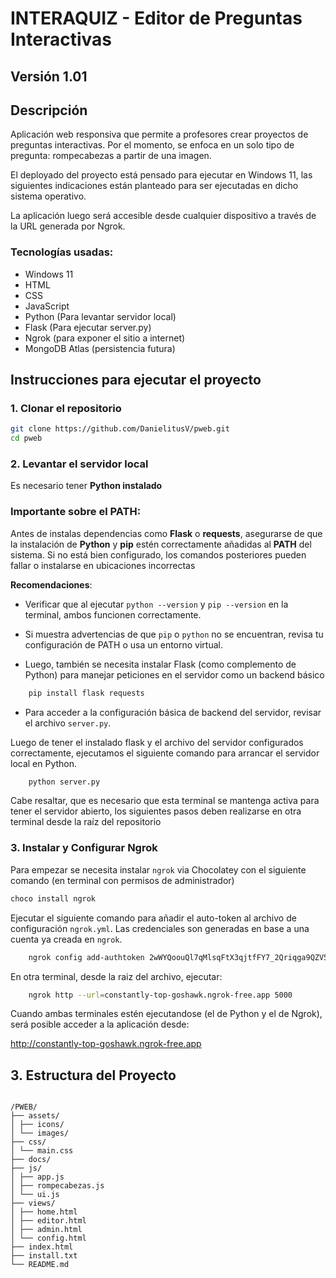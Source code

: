 # INTERAQUIZ - Editor de Preguntas Interactivas

## Versión 1.01

## Descripción
Aplicación web responsiva que permite a profesores crear proyectos de preguntas interactivas. Por el momento, se enfoca en un solo tipo de pregunta: rompecabezas a partir de una imagen.

El deployado del proyecto está pensado para ejecutar en Windows 11, las siguientes indicaciones están planteado para ser ejecutadas en dicho sistema operativo. 

La aplicación luego será accesible desde cualquier dispositivo a través de la URL generada por Ngrok.

### Tecnologías usadas:
- Windows 11
- HTML
- CSS
- JavaScript
- Python (Para levantar servidor local)
- Flask (Para ejecutar server.py)
- Ngrok (para exponer el sitio a internet)
- MongoDB Atlas (persistencia futura)

## Instrucciones para ejecutar el proyecto

### 1. Clonar el repositorio
```bash
git clone https://github.com/DanielitusV/pweb.git
cd pweb
```

### 2. Levantar el servidor local
Es necesario tener **Python instalado** 

### Importante sobre el PATH:
Antes de instalas dependencias como **Flask** o **requests**, asegurarse de que la instalación de **Python** y **pip** estén correctamente añadidas al **PATH** del sistema. Si no está bien configurado, los comandos posteriores pueden fallar o instalarse en ubicaciones incorrectas

**Recomendaciones**:
- Verificar que al ejecutar `python --version` y `pip --version` en la terminal, ambos funcionen correctamente.
- Si muestra advertencias de que `pip` o `python` no se encuentran, revisa tu configuración de PATH o usa un entorno virtual.

- Luego, también se necesita instalar Flask (como complemento de Python) para manejar peticiones en el servidor como un backend básico

```bash
    pip install flask requests
```
- Para acceder a la configuración básica de backend del servidor, revisar el archivo `server.py`.

Luego de tener el instalado flask y el archivo del servidor configurados correctamente, ejecutamos el siguiente comando para arrancar el servidor local en Python.

```bash
    python server.py
```

Cabe resaltar, que es necesario que esta terminal se mantenga activa para tener el servidor abierto, los siguientes pasos deben realizarse en otra terminal desde la raíz del repositorio

### 3. Instalar y Configurar Ngrok

Para empezar se necesita instalar `ngrok` via Chocolatey con el siguiente comando (en terminal con permisos de administrador)

```bash
choco install ngrok
```

Ejecutar el siguiente comando para añadir el auto-token al archivo de configuración `ngrok.yml`. Las credenciales son generadas en base a una cuenta ya creada en `ngrok`.

```bash
    ngrok config add-authtoken 2wWYQoouQl7qMlsqFtX3qjtfFY7_2Qriqga9QZV5m2xm9zToJ
```


En otra terminal, desde la raiz del archivo, ejecutar:

```bash
    ngrok http --url=constantly-top-goshawk.ngrok-free.app 5000
```

Cuando ambas terminales estén ejecutandose (el de Python y el de Ngrok), será posible acceder a la aplicación desde:

http://constantly-top-goshawk.ngrok-free.app

## 3. Estructura del Proyecto

```Proyecto

/PWEB/
├── assets/
│ ├── icons/
│ └── images/
├── css/
│ └── main.css
├── docs/
├── js/
│ ├── app.js
│ ├── rompecabezas.js
│ └── ui.js
├── views/
│ ├── home.html
│ ├── editor.html
│ ├── admin.html
│ └── config.html
├── index.html
├── install.txt
└── README.md

```